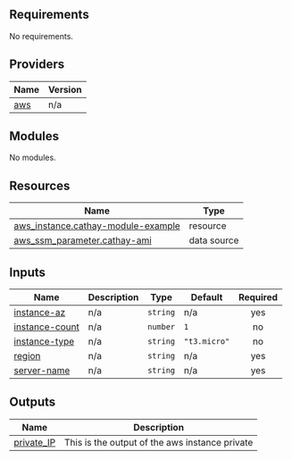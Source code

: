 <!-- BEGIN_TF_DOCS -->
## Requirements

No requirements.

## Providers

| Name | Version |
|------|---------|
| <a name="provider_aws"></a> [aws](#provider\_aws) | n/a |

## Modules

No modules.

## Resources

| Name | Type |
|------|------|
| [aws_instance.cathay-module-example](https://registry.terraform.io/providers/hashicorp/aws/latest/docs/resources/instance) | resource |
| [aws_ssm_parameter.cathay-ami](https://registry.terraform.io/providers/hashicorp/aws/latest/docs/data-sources/ssm_parameter) | data source |

## Inputs

| Name | Description | Type | Default | Required |
|------|-------------|------|---------|:--------:|
| <a name="input_instance-az"></a> [instance-az](#input\_instance-az) | n/a | `string` | n/a | yes |
| <a name="input_instance-count"></a> [instance-count](#input\_instance-count) | n/a | `number` | `1` | no |
| <a name="input_instance-type"></a> [instance-type](#input\_instance-type) | n/a | `string` | `"t3.micro"` | no |
| <a name="input_region"></a> [region](#input\_region) | n/a | `string` | n/a | yes |
| <a name="input_server-name"></a> [server-name](#input\_server-name) | n/a | `string` | n/a | yes |

## Outputs

| Name | Description |
|------|-------------|
| <a name="output_private_IP"></a> [private\_IP](#output\_private\_IP) | This is the output of the aws instance private |
<!-- END_TF_DOCS -->